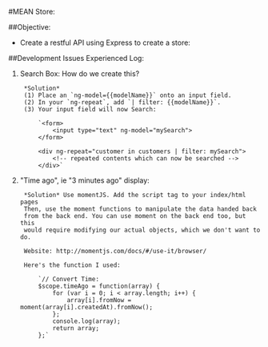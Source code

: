 #MEAN Store:

##Objective:

+ Create a restful API using Express to create a store:

##Development Issues Experienced Log:

1. Search Box: How do we create this?

		*Solution*
		(1) Place an `ng-model={{modelName}}` onto an input field.
		(2) In your `ng-repeat`, add `| filter: {{modelName}}`.
		(3) Your input field will now Search:

			`<form>
				<input type="text" ng-model="mySearch">
			</form>

		 	<div ng-repeat="customer in customers | filter: mySearch">
				<!-- repeated contents which can now be searched -->
			</div>`

2. "Time ago", ie "3 minutes ago" display:

		*Solution* Use momentJS. Add the script tag to your index/html pages
		Then, use the moment functions to manipulate the data handed back
		from the back end. You can use moment on the back end too, but this
		would require modifying our actual objects, which we don't want to do.

		Website: http://momentjs.com/docs/#/use-it/browser/

		Here's the function I used:

			`// Convert Time:
			$scope.timeAgo = function(array) {
				for (var i = 0; i < array.length; i++) {
					array[i].fromNow = moment(array[i].createdAt).fromNow();
				};
				console.log(array);
				return array;
			};`
